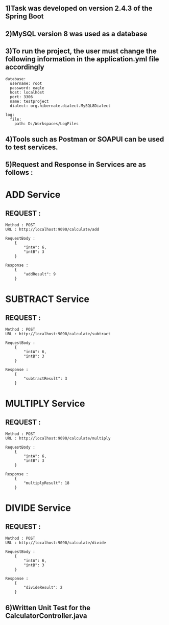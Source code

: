 ## 1)Task was developed on version 2.4.3 of the Spring Boot
## 2)MySQL version 8 was used as a database
## 3)To run the project, the user must change the following information in the application.yml file accordingly

```
database:
  username: root
  password: eagle
  host: localhost
  port: 3306
  name: testproject
  dialect: org.hibernate.dialect.MySQL8Dialect

log:
  file:
    path: D:/Workspaces/LogFiles
 ```
	

## 4)Tools such as Postman or SOAPUI can be used to test services.

## 5)Request and Response in Services are as follows :


# ADD Service
## REQUEST : 
	Method : POST
	URL : http://localhost:9090/calculate/add
	
	RequestBody :	
		{
			"intA": 6,
			"intB": 3
		}

	Response :  
		{
			"addResult": 9
		}


# SUBTRACT Service
## REQUEST : 
	Method : POST
	URL : http://localhost:9090/calculate/subtract
	
	RequestBody :	
		{
			"intA": 6,
			"intB": 3
		}

	Response :  
		{
			"subtractResult": 3
		}
		
	
# MULTIPLY Service
## REQUEST : 
	Method : POST
	URL : http://localhost:9090/calculate/multiply
	
	RequestBody :	
		{
			"intA": 6,
			"intB": 3
		}

	Response :  
		{
			"multiplyResult": 18
		}				
				
				
# DIVIDE Service
## REQUEST : 
	Method : POST
	URL : http://localhost:9090/calculate/divide
	
	RequestBody :	
		{
			"intA": 6,
			"intB": 3
		}

	Response :  
		{
			"divideResult": 2
		}	
				
							
## 6)Written Unit Test for the CalculatorController.java			
				
				
				
